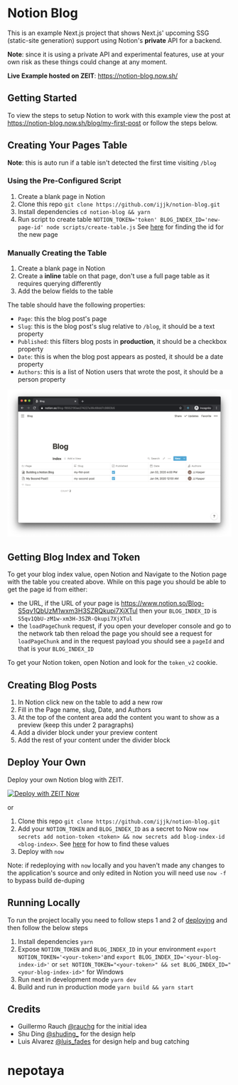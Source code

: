 # Notion Blog

This is an example Next.js project that shows Next.js' upcoming SSG (static-site generation) support using Notion's **private** API for a backend.

**Note**: since it is using a private API and experimental features, use at your own risk as these things could change at any moment.

**Live Example hosted on ZEIT**: https://notion-blog.now.sh/

## Getting Started

To view the steps to setup Notion to work with this example view the post at https://notion-blog.now.sh/blog/my-first-post or follow the steps below.

## Creating Your Pages Table

**Note**: this is auto run if a table isn't detected the first time visiting `/blog`

### Using the Pre-Configured Script

1. Create a blank page in Notion
2. Clone this repo `git clone https://github.com/ijjk/notion-blog.git`
3. Install dependencies `cd notion-blog && yarn`
4. Run script to create table `NOTION_TOKEN='token' BLOG_INDEX_ID='new-page-id' node scripts/create-table.js` See [here](#getting-blog-index-and-token) for finding the id for the new page

### Manually Creating the Table

1. Create a blank page in Notion
2. Create a **inline** table on that page, don't use a full page table as it requires querying differently
3. Add the below fields to the table

The table should have the following properties:

- `Page`: this the blog post's page
- `Slug`: this is the blog post's slug relative to `/blog`, it should be a text property
- `Published`: this filters blog posts in **production**, it should be a checkbox property
- `Date`: this is when the blog post appears as posted, it should be a date property
- `Authors`: this is a list of Notion users that wrote the post, it should be a person property

![Example Blog Posts Table](assets/table-view.png)

## Getting Blog Index and Token

To get your blog index value, open Notion and Navigate to the Notion page with the table you created above. While on this page you should be able to get the page id from either:

- the URL, if the URL of your page is https://www.notion.so/Blog-S5qv1QbUzM1wxm3H3SZRQkupi7XjXTul then your `BLOG_INDEX_ID` is `S5qv1QbU-zM1w-xm3H-3SZR-Qkupi7XjXTul`
- the `loadPageChunk` request, if you open your developer console and go to the network tab then reload the page you should see a request for `loadPageChunk` and in the request payload you should see a `pageId` and that is your `BLOG_INDEX_ID`

To get your Notion token, open Notion and look for the `token_v2` cookie.

## Creating Blog Posts

1. In Notion click new on the table to add a new row
2. Fill in the Page name, slug, Date, and Authors
3. At the top of the content area add the content you want to show as a preview (keep this under 2 paragraphs)
4. Add a divider block under your preview content
5. Add the rest of your content under the divider block

## Deploy Your Own

Deploy your own Notion blog with ZEIT.

[![Deploy with ZEIT Now](https://zeit.co/button)](https://zeit.co/new/project?template=https://github.com/ijjk/notion-blog/tree/master)

or

1. Clone this repo `git clone https://github.com/ijjk/notion-blog.git`
2. Add your `NOTION_TOKEN` and `BLOG_INDEX_ID` as a secret to Now `now secrets add notion-token <token> && now secrets add blog-index-id <blog-index>`. See [here](#getting-blog-index-and-token) for how to find these values
3. Deploy with `now`

Note: if redeploying with `now` locally and you haven't made any changes to the application's source and only edited in Notion you will need use `now -f` to bypass build de-duping

## Running Locally

To run the project locally you need to follow steps 1 and 2 of [deploying](#deploy-your-own) and then follow the below steps

1. Install dependencies `yarn`
2. Expose `NOTION_TOKEN` and `BLOG_INDEX_ID` in your environment `export NOTION_TOKEN='<your-token>'`and `export BLOG_INDEX_ID='<your-blog-index-id>'` or `set NOTION_TOKEN="<your-token>" && set BLOG_INDEX_ID="<your-blog-index-id>"` for Windows
3. Run next in development mode `yarn dev`
4. Build and run in production mode `yarn build && yarn start`

## Credits

- Guillermo Rauch [@rauchg](https://twitter.com/rauchg) for the initial idea
- Shu Ding [@shuding\_](https://twitter.com/shuding_) for the design help
- Luis Alvarez [@luis_fades](https://twitter.com/luis_fades) for design help and bug catching

# nepotaya

